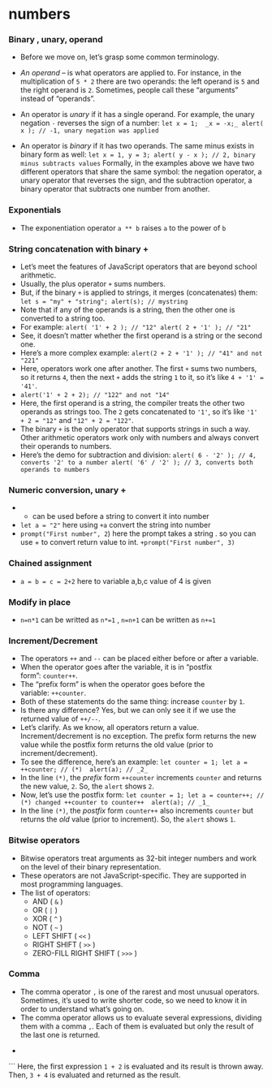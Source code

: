 # numbers

### Binary , unary, operand
- Before we move on, let’s grasp some common terminology.

- _An operand_ – is what operators are applied to. For instance, in the multiplication of `5 * 2` there are two operands: the left operand is `5` and the right operand is `2`. Sometimes, people call these “arguments” instead of “operands”.
- An operator is _unary_ if it has a single operand. For example, the unary negation `-` reverses the sign of a number:
    `let x = 1;  _x = -x;_ alert( x ); // -1, unary negation was applied`
- An operator is _binary_ if it has two operands. The same minus exists in binary form as well:   `let x = 1, y = 3; alert( y - x ); // 2, binary minus subtracts values` Formally, in the examples above we have two different operators that share the same symbol: the negation operator, a unary operator that reverses the sign, and the subtraction operator, a binary operator that subtracts one number from another.

### Exponentials
- The exponentiation operator `a ** b` raises `a` to the power of `b`

### String concatenation with binary +
- Let’s meet the features of JavaScript operators that are beyond school arithmetic.
- Usually, the plus operator `+` sums numbers.
- But, if the binary `+` is applied to strings, it merges (concatenates) them: `let s = "my" + "string"; alert(s); // mystring`
- Note that if any of the operands is a string, then the other one is converted to a string too.
- For example: `alert( '1' + 2 ); // "12" alert( 2 + '1' ); // "21"`
- See, it doesn’t matter whether the first operand is a string or the second one.
- Here’s a more complex example: `alert(2 + 2 + '1' ); // "41" and not "221"`
- Here, operators work one after another. The first `+` sums two numbers, so it returns `4`, then the next `+` adds the string `1` to it, so it’s like `4 + '1' = '41'`.
- `alert('1' + 2 + 2); // "122" and not "14"`
- Here, the first operand is a string, the compiler treats the other two operands as strings too. The `2` gets concatenated to `'1'`, so it’s like `'1' + 2 = "12"` and `"12" + 2 = "122"`.
- The binary `+` is the only operator that supports strings in such a way. Other arithmetic operators work only with numbers and always convert their operands to numbers.
- Here’s the demo for subtraction and division: `alert( 6 - '2' ); // 4, converts '2' to a number alert( '6' / '2' ); // 3, converts both operands to numbers`

### Numeric conversion, unary +
- + can be used before a string to convert it into number 
- `let a = "2"`  here using `+a` convert the string into number
- `prompt("First number", 2`) here the prompt takes  a string . so you can use + to convert return value to int. `+prompt("First number", 3)`

### Chained assignment 
- `a = b = c = 2+2` here to variable a,b,c value of 4 is given

### Modify in place
- `n=n*1` can be writted as `n*=1` , `n=n+1` can be written as `n+=1`

### Increment/Decrement
- The operators `++` and `--` can be placed either before or after a variable.
- When the operator goes after the variable, it is in “postfix form”: `counter++`.
- The “prefix form” is when the operator goes before the variable: `++counter`.
- Both of these statements do the same thing: increase `counter` by `1`.
- Is there any difference? Yes, but we can only see it if we use the returned value of `++/--`.
- Let’s clarify. As we know, all operators return a value. Increment/decrement is no exception. The prefix form returns the new value while the postfix form returns the old value (prior to increment/decrement).
- To see the difference, here’s an example: `let counter = 1; let a = ++counter; // (*)  alert(a); // _2_`
- In the line `(*)`, the _prefix_ form `++counter` increments `counter` and returns the new value, `2`. So, the `alert` shows `2`.
- Now, let’s use the postfix form: `let counter = 1; let a = counter++; // (*) changed ++counter to counter++  alert(a); // _1_`
- In the line `(*)`, the _postfix_ form `counter++` also increments `counter` but returns the _old_ value (prior to increment). So, the `alert` shows `1`.

### Bitwise operators
- Bitwise operators treat arguments as 32-bit integer numbers and work on the level of their binary representation.
- These operators are not JavaScript-specific. They are supported in most programming languages.
- The list of operators:
	- AND ( `&` )
	- OR ( `|` )
	- XOR ( `^` )
	- NOT ( `~` )
	- LEFT SHIFT ( `<<` )
	- RIGHT SHIFT ( `>>` )
	- ZERO-FILL RIGHT SHIFT ( `>>>` )

### Comma
- The comma operator `,` is one of the rarest and most unusual operators. Sometimes, it’s used to write shorter code, so we need to know it in order to understand what’s going on.
- The comma operator allows us to evaluate several expressions, dividing them with a comma `,`. Each of them is evaluated but only the result of the last one is returned.
- ```javascriptlet a = (1 + 2, 3 + 4); alert( a ); // 7 (the result of 3 + 4)
```  Here, the first expression `1 + 2` is evaluated and its result is thrown away. Then, `3 + 4` is evaluated and returned as the result.
